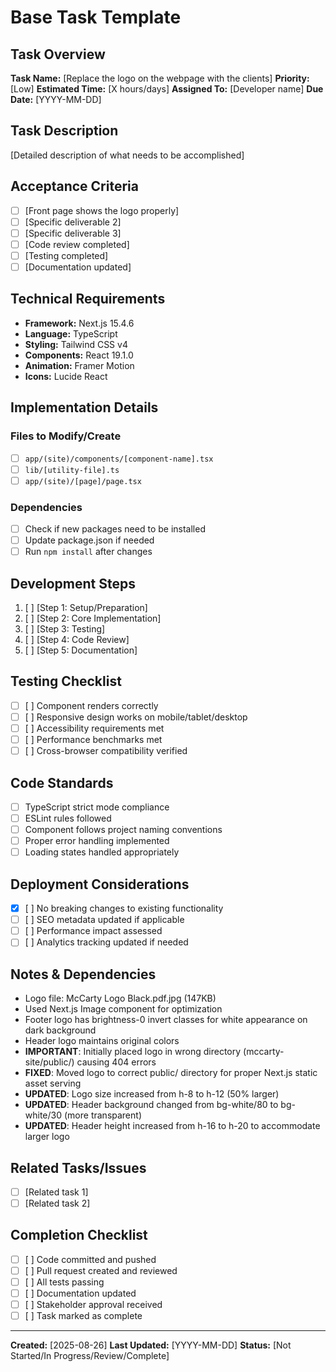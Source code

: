 # Base Task Template

## Task Overview
**Task Name:**  [Replace the logo on the webpage with the clients]
**Priority:** [Low]
**Estimated Time:** [X hours/days]
**Assigned To:** [Developer name]
**Due Date:** [YYYY-MM-DD]

## Task Description
[Detailed description of what needs to be accomplished]

## Acceptance Criteria
- [ ] [Front page shows the logo properly]
- [ ] [Specific deliverable 2]
- [ ] [Specific deliverable 3]
- [ ] [Code review completed]
- [ ] [Testing completed]
- [ ] [Documentation updated]

## Technical Requirements
- **Framework:** Next.js 15.4.6
- **Language:** TypeScript
- **Styling:** Tailwind CSS v4
- **Components:** React 19.1.0
- **Animation:** Framer Motion
- **Icons:** Lucide React

## Implementation Details
### Files to Modify/Create
- [ ] `app/(site)/components/[component-name].tsx`
- [ ] `lib/[utility-file].ts`
- [ ] `app/(site)/[page]/page.tsx`

### Dependencies
- [ ] Check if new packages need to be installed
- [ ] Update package.json if needed
- [ ] Run `npm install` after changes

## Development Steps
1. [ ] [Step 1: Setup/Preparation]
2. [ ] [Step 2: Core Implementation]
3. [ ] [Step 3: Testing]
4. [ ] [Step 4: Code Review]
5. [ ] [Step 5: Documentation]

## Testing Checklist
- [ ] [ ] Component renders correctly
- [ ] [ ] Responsive design works on mobile/tablet/desktop
- [ ] [ ] Accessibility requirements met
- [ ] [ ] Performance benchmarks met
- [ ] [ ] Cross-browser compatibility verified

## Code Standards
- [ ] TypeScript strict mode compliance
- [ ] ESLint rules followed
- [ ] Component follows project naming conventions
- [ ] Proper error handling implemented
- [ ] Loading states handled appropriately

## Deployment Considerations
- [x] [ ] No breaking changes to existing functionality
- [ ] [ ] SEO metadata updated if applicable
- [ ] [ ] Performance impact assessed
- [ ] [ ] Analytics tracking updated if needed

## Notes & Dependencies
- Logo file: McCarty Logo Black.pdf.jpg (147KB)
- Used Next.js Image component for optimization
- Footer logo has brightness-0 invert classes for white appearance on dark background
- Header logo maintains original colors
- **IMPORTANT**: Initially placed logo in wrong directory (mccarty-site/public/) causing 404 errors
- **FIXED**: Moved logo to correct public/ directory for proper Next.js static asset serving
- **UPDATED**: Logo size increased from h-8 to h-12 (50% larger)
- **UPDATED**: Header background changed from bg-white/80 to bg-white/30 (more transparent)
- **UPDATED**: Header height increased from h-16 to h-20 to accommodate larger logo

## Related Tasks/Issues
- [ ] [Related task 1]
- [ ] [Related task 2]

## Completion Checklist
- [ ] [ ] Code committed and pushed
- [ ] [ ] Pull request created and reviewed
- [ ] [ ] All tests passing
- [ ] [ ] Documentation updated
- [ ] [ ] Stakeholder approval received
- [ ] [ ] Task marked as complete

---

**Created:** [2025-08-26]
**Last Updated:** [YYYY-MM-DD]
**Status:** [Not Started/In Progress/Review/Complete]
